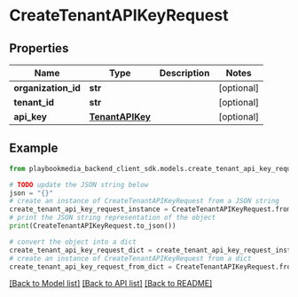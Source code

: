 # CreateTenantAPIKeyRequest


## Properties

Name | Type | Description | Notes
------------ | ------------- | ------------- | -------------
**organization_id** | **str** |  | [optional] 
**tenant_id** | **str** |  | [optional] 
**api_key** | [**TenantAPIKey**](TenantAPIKey.md) |  | [optional] 

## Example

```python
from playbookmedia_backend_client_sdk.models.create_tenant_api_key_request import CreateTenantAPIKeyRequest

# TODO update the JSON string below
json = "{}"
# create an instance of CreateTenantAPIKeyRequest from a JSON string
create_tenant_api_key_request_instance = CreateTenantAPIKeyRequest.from_json(json)
# print the JSON string representation of the object
print(CreateTenantAPIKeyRequest.to_json())

# convert the object into a dict
create_tenant_api_key_request_dict = create_tenant_api_key_request_instance.to_dict()
# create an instance of CreateTenantAPIKeyRequest from a dict
create_tenant_api_key_request_from_dict = CreateTenantAPIKeyRequest.from_dict(create_tenant_api_key_request_dict)
```
[[Back to Model list]](../README.md#documentation-for-models) [[Back to API list]](../README.md#documentation-for-api-endpoints) [[Back to README]](../README.md)


